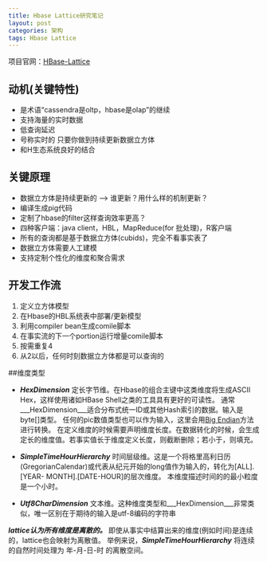 ```yaml
---
title: Hbase Lattice研究笔记
layout: post
categories: 架构
tags: Hbase Lattice
---
```


项目官网：[HBase-Lattice](https://github.com/dlyubimov/HBase-Lattice)

## 动机(关键特性)

- 是术语“cassendra是oltp，hbase是olap”的继续
- 支持海量的实时数据
- 低查询延迟
- 号称实时的 只要你做到持续更新数据立方体
- 和H生态系统良好的结合

## 关键原理

- 数据立方体是持续更新的 --> 谁更新？用什么样的机制更新？
- 编译生成pig代码
- 定制了hbase的filter这样查询效率更高？
- 四种客户端：java client，HBL，MapReduce(for 批处理)，R客户端
- 所有的查询都是基于数据立方体(cubids)，完全不看事实表了
- 数据立方体需要人工建模
- 支持定制个性化的维度和聚合需求

## 开发工作流

1. 定义立方体模型
2. 在Hbase的HBL系统表中部署/更新模型
3. 利用compiler bean生成comile脚本
4. 在事实流的下一个portion运行增量comile脚本
5. 按需重复4
6. 从2以后，任何时刻数据立方体都是可以查询的


##维度类型

- ___HexDimension___ 定长字节维。在Hbase的组合主键中这类维度将生成ASCII Hex，这样使用诸如HBase Shell之类的工具具有更好的可读性。
通常___HexDimension___适合分布式统一ID或其他Hash索引的数据。输入是byte[]类型。
任何的pic数值类型也可以作为输入，这里会用[Big Endian](http://blog.csdn.net/sunshine1314/article/details/2309655)方法进行转换。
在定义维度的时候需要声明维度长度。在数据转化的时候，会生成定长的维度值。若事实值长于维度定义长度，则截断删除；若小于，则填充。

- ___SimpleTimeHourHierarchy___ 时间层级维。这是一个将格里高利日历(GregorianCalendar)或代表从纪元开始的long值作为输入的，转化为[ALL].[YEAR- MONTH].[DATE-HOUR]的层次维度。
本维度描述时间的的最小粒度是一个小时。

- ___Utf8CharDimension___ 文本维。这种维度类型和___HexDimension___非常类似，唯一区别在于期待的输入是utf-8编码的字符串

___lattice认为所有维度是离散的。___ 即使从事实中结算出来的维度(例如时间)是连续的，lattice也会映射为离散值。
举例来说，___SimpleTimeHourHierarchy___ 将连续的自然时间处理为 年-月-日-时 的离散空间。
